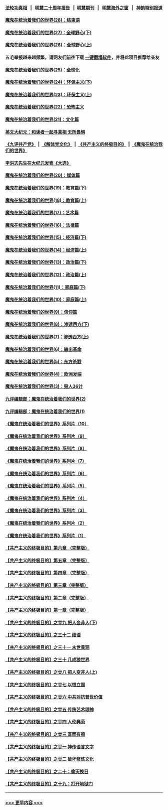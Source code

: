 #### [法轮功真相](https://github.com/gfw-breaker/truth/blob/master/README.md?t=0) &nbsp;&nbsp;|&nbsp;&nbsp; [明慧二十周年报告](https://github.com/gfw-breaker/mh-reports/blob/master/README.md?t=0) &nbsp;&nbsp;|&nbsp;&nbsp;[明慧期刊](https://github.com/gfw-breaker/mh-qikan) &nbsp;&nbsp;|&nbsp;&nbsp; [明慧海外之窗](https://github.com/gfw-breaker/mh-news/blob/master/README.md?t=0) &nbsp;&nbsp;|&nbsp;&nbsp; [神韵特别报道](https://github.com/gfw-breaker/mh-news/blob/master/shenyun.md?t=0)
#### [魔鬼在统治着我们的世界(28)：结束语](../pages/nsc422/n10936246.md?t=07080851) 
#### [魔鬼在统治着我们的世界(27)：全球野心(下)](../pages/nsc422/n10928319.md?t=07080851) 
#### [魔鬼在统治着我们的世界(26)：全球野心(上)](../pages/nsc422/n10900318.md?t=07080851) 
#### 五毛举报越来越频繁，请网友们前往下载 [一键翻墙软件](https://github.com/gfw-breaker/ssr-accounts)，并将此项目推荐给亲友
#### [魔鬼在统治着我们的世界(25)：全球化](../pages/nsc422/n10788205.md?t=07080851) 
#### [魔鬼在统治着我们的世界(24)：环保主义(下)](../pages/nsc422/n10695307.md?t=07080851) 
#### [魔鬼在统治着我们的世界(23)：环保主义(上)](../pages/nsc422/n10688613.md?t=07080851) 
#### [魔鬼在统治着我们的世界(22)：恐怖主义](../pages/nsc422/n10614727.md?t=07080851) 
#### [魔鬼在统治着我们的世界(21)：文化篇](../pages/nsc422/n10597706.md?t=07080851) 
#### [英文大纪元：和读者一起寻真相 无所畏惧](../pages/nsc422/n12542027.md?t=07080851) 
#### [《九评共产党》](https://github.com/begood0513/9ping.md/blob/master/README.md) &nbsp;|&nbsp; [《解体党文化》](../../../../jtdwh.md/blob/master/README.md)  &nbsp;|&nbsp; [《共产主义的终极目的》](../../../../gczydzjmd.md/blob/master/README.md) &nbsp;|&nbsp; [《魔鬼在统治我们的世界》](../../../../mgztzwmdsj.md/blob/master/README.md) 
#### [李洪志先生在大纪元发表《大选》](../pages/nsc422/n12534746.md?t=07080851) 
#### [魔鬼在统治着我们的世界(20)：媒体篇](../pages/nsc422/n10586579.md?t=07080851) 
#### [魔鬼在统治着我们的世界(19)：教育篇(下)](../pages/nsc422/n10564808.md?t=07080851) 
#### [魔鬼在统治着我们的世界(18)：教育篇(上)](../pages/nsc422/n10526970.md?t=07080851) 
#### [魔鬼在统治着我们的世界(17)：艺术篇](../pages/nsc422/n10499093.md?t=07080851) 
#### [魔鬼在统治着我们的世界(16)：法律篇](../pages/nsc422/n10485969.md?t=07080851) 
#### [魔鬼在统治着我们的世界(15)：经济篇(下)](../pages/nsc422/n10469975.md?t=07080851) 
#### [魔鬼在统治着我们的世界(14)：经济篇(上)](../pages/nsc422/n10457370.md?t=07080851) 
#### [魔鬼在统治着我们的世界(13)：政治篇(下)](../pages/nsc422/n10448270.md?t=07080851) 
#### [魔鬼在统治着我们的世界(12)：政治篇(上)](../pages/nsc422/n10444576.md?t=07080851) 
#### [魔鬼在统治着我们的世界(11)：家庭篇(下)](../pages/nsc422/n10440961.md?t=07080851) 
#### [魔鬼在统治着我们的世界(10)：家庭篇(上)](../pages/nsc422/n10435448.md?t=07080851) 
#### [魔鬼在统治着我们的世界(9)：信仰篇](../pages/nsc422/n10432159.md?t=07080851) 
#### [魔鬼在统治着我们的世界(8)：渗透西方(下)](../pages/nsc422/n10429603.md?t=07080851) 
#### [魔鬼在统治着我们的世界(7)：渗透西方(上)](../pages/nsc422/n10426013.md?t=07080851) 
#### [魔鬼在统治着我们的世界(6)：输出革命](../pages/nsc422/n10421536.md?t=07080851) 
#### [魔鬼在统治着我们的世界(5)：东方杀戮](../pages/nsc422/n10417707.md?t=07080851) 
#### [魔鬼在统治着我们的世界(4)：欧洲发端](../pages/nsc422/n10414890.md?t=07080851) 
#### [魔鬼在统治着我们的世界(3)：毁人36计](../pages/nsc422/n10411583.md?t=07080851) 
#### [九评编辑部：魔鬼在统治着我们的世界(2)](../pages/nsc422/n10410036.md?t=07080851) 
#### [九评编辑部：魔鬼在统治着我们的世界(1)](../pages/nsc422/n10406825.md?t=07080851) 
#### [《魔鬼在统治着我们的世界》系列片（10）](../pages/nsc422/n12292670.md?t=07080851) 
#### [《魔鬼在统治着我们的世界》系列片（9）](../pages/nsc422/n12290859.md?t=07080851) 
#### [《魔鬼在统治着我们的世界》系列片（8）](../pages/nsc422/n12287445.md?t=07080851) 
#### [《魔鬼在统治着我们的世界》系列片（7）](../pages/nsc422/n12283425.md?t=07080851) 
#### [《魔鬼在统治着我们的世界》系列片（6）](../pages/nsc422/n12282314.md?t=07080851) 
#### [《魔鬼在统治着我们的世界》系列片（5）](../pages/nsc422/n12281419.md?t=07080851) 
#### [《魔鬼在统治着我们的世界》系列片（4）](../pages/nsc422/n12274024.md?t=07080851) 
#### [《魔鬼在统治着我们的世界》系列片（3）](../pages/nsc422/n12271322.md?t=07080851) 
#### [《魔鬼在统治着我们的世界》系列片（2）](../pages/nsc422/n12269049.md?t=07080851) 
#### [《魔鬼在统治着我们的世界》系列片（1）](../pages/nsc422/n12267575.md?t=07080851) 
#### [【共产主义的终极目的】第六章 （完整版）](../pages/nsc422/n11428913.md?t=07080851) 
#### [【共产主义的终极目的】第五章 （完整版）](../pages/nsc422/n11428912.md?t=07080851) 
#### [【共产主义的终极目的】第四章 （完整版）](../pages/nsc422/n11428907.md?t=07080851) 
#### [【共产主义的终极目的】第三章（完整版）](../pages/nsc422/n11428848.md?t=07080851) 
#### [【共产主义的终极目的】第二章（完整版）](../pages/nsc422/n11428831.md?t=07080851) 
#### [【共产主义的终极目的】第一章（完整版）](../pages/nsc422/n11417651.md?t=07080851) 
#### [【共产主义的终极目的】之廿九 把人变非人(下)](../pages/nsc422/n11344140.md?t=07080851) 
#### [【共产主义的终极目的】之三十二 结语](../pages/nsc422/n11360535.md?t=07080851) 
#### [【共产主义的终极目的】之三十一 末世景观](../pages/nsc422/n11351129.md?t=07080851) 
#### [【共产主义的终极目的】之三十 几成狼世界](../pages/nsc422/n11348280.md?t=07080851) 
#### [【共产主义的终极目的】之廿八 把人变非人(上)](../pages/nsc422/n11340492.md?t=07080851) 
#### [【共产主义的终极目的】之廿七 以恨立国](../pages/nsc422/n11336944.md?t=07080851) 
#### [【共产主义的终极目的】之廿六 中共对抗普世价值](../pages/nsc422/n11324785.md?t=07080851) 
#### [【共产主义的终极目的】之廿五 传统艺术颂神](../pages/nsc422/n11296396.md?t=07080851) 
#### [【共产主义的终极目的】之廿四 人伦典范](../pages/nsc422/n11296397.md?t=07080851) 
#### [【共产主义的终极目的】之廿三 富而有德](../pages/nsc422/n11283598.md?t=07080851) 
#### [【共产主义的终极目的】之廿一 神传语言文字](../pages/nsc422/n11263265.md?t=07080851) 
#### [【共产主义的终极目的】之廿二 破坏修炼文化](../pages/nsc422/n11245728.md?t=07080851) 
#### [【共产主义的终极目的】之二十：偷天换日](../pages/nsc422/n11238846.md?t=07080851) 
#### [【共产主义的终极目的】之十九：打开地狱门](../pages/nsc422/n11206376.md?t=07080851) 

----
#### [ >>> 更早内容 <<< ](../indexes/nsc422-earlier.md)
